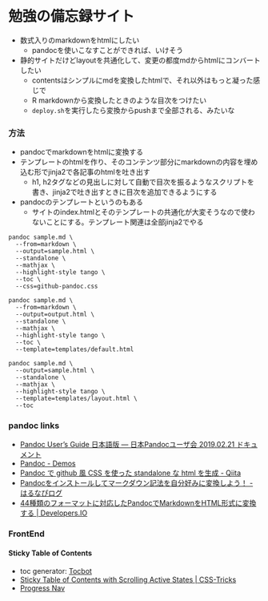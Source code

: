 

# 勉強の備忘録サイト



- 数式入りのmarkdownをhtmlにしたい
  - pandocを使いこなすことができれば、いけそう
- 静的サイトだけどlayoutを共通化して、変更の都度mdからhtmlにコンバートしたい
  - contentsはシンプルにmdを変換したhtmlで、それ以外はもっと凝った感じで
  - R markdownから変換したときのような目次をつけたい
  - `deploy.sh`を実行したら変換からpushまで全部される、みたいな



### 方法

- pandocでmarkdownをhtmlに変換する
- テンプレートのhtmlを作り、そのコンテンツ部分にmarkdownの内容を埋め込む形でjinja2で各記事のhtmlを吐き出す
  - h1, h2タグなどの見出しに対して自動で目次を振るようなスクリプトを書き、jinja2で吐き出すときに目次を追加できるようにする
- pandocのテンプレートというのもある
  - サイトのindex.htmlとそのテンプレートの共通化が大変そうなので使わないことにする。テンプレート関連は全部jinja2でやる


```
pandoc sample.md \
  --from=markdown \
  --output=sample.html \
  --standalone \
  --mathjax \
  --highlight-style tango \
  --toc \
  --css=github-pandoc.css
```



```
pandoc sample.md \
  --from=markdown \
  --output=output.html \
  --standalone \
  --mathjax \
  --highlight-style tango \
  --toc \
  --template=templates/default.html
```


```
pandoc sample.md \
  --output=sample.html \
  --standalone \
  --mathjax \
  --highlight-style tango \
  --template=templates/layout.html \
  --toc
```


### pandoc links

- [Pandoc User’s Guide 日本語版 — 日本Pandocユーザ会 2019.02.21 ドキュメント](https://pandoc-doc-ja.readthedocs.io/ja/latest/users-guide.html#using-pandoc)
- [Pandoc - Demos](https://pandoc.org/demos.html)
- [Pandoc で github 風 CSS を使った standalone な html を生成 - Qiita](https://qiita.com/griffin_stewie/items/95026360fdfca1bd8e33)
- [Pandocをインストールしてマークダウン記法を自分好みに変換しよう！ - はるなぴログ](https://www.halu7.com/entry/pandoc-install-option)
- [44種類のフォーマットに対応したPandocでMarkdownをHTML形式に変換する | Developers.IO](https://dev.classmethod.jp/articles/pandoc-markdown2html/)



### FrontEnd

#### Sticky Table of Contents
- toc generator: [Tocbot](https://tscanlin.github.io/tocbot/)
- [Sticky Table of Contents with Scrolling Active States | CSS-Tricks](https://css-tricks.com/sticky-table-of-contents-with-scrolling-active-states/)
- [Progress Nav](https://lab.hakim.se/progress-nav/)

